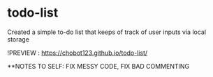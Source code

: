 # todo-list

Created a simple to-do list that keeps of track of user inputs via local storage

!PREVIEW : https://chobot123.github.io/todo-list/

**NOTES TO SELF: FIX MESSY CODE, FIX BAD COMMENTING
